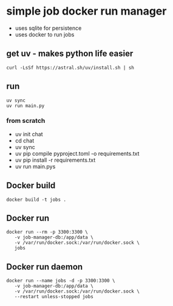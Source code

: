 # simple job docker run manager
* uses sqlite for persistence
* uses docker to run jobs

## get uv - makes python life easier
```
curl -LsSf https://astral.sh/uv/install.sh | sh
```

## run
```
uv sync
uv run main.py
```

### from scratch
- uv init chat
- cd chat
- uv sync
- uv pip compile pyproject.toml -o requirements.txt
- uv pip install -r requirements.txt
- uv run main.pys

## Docker build
```
docker build -t jobs .
```

## Docker run
```
docker run --rm -p 3300:3300 \
   -v job-manager-db:/app/data \
   -v /var/run/docker.sock:/var/run/docker.sock \
   jobs
```

## Docker run daemon
```
docker run --name jobs -d -p 3300:3300 \
   -v job-manager-db:/app/data \
   -v /var/run/docker.sock:/var/run/docker.sock \
   --restart unless-stopped jobs
```
